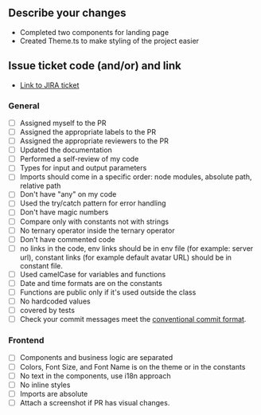 ## Describe your changes

- Completed two components for landing page
- Created Theme.ts to make styling of the project easier

## Issue ticket code (and/or) and link

- [Link to JIRA ticket](https://lizbethwangari2018.atlassian.net/browse/ALRAP-42)

### **General**

- [ ] Assigned myself to the PR
- [ ] Assigned the appropriate labels to the PR
- [ ] Assigned the appropriate reviewers to the PR
- [ ] Updated the documentation
- [ ] Performed a self-review of my code
- [ ] Types for input and output parameters
- [ ] Imports should come in a specific order: node modules, absolute path, relative path
- [ ] Don't have "any" on my code
- [ ] Used the try/catch pattern for error handling
- [ ] Don't have magic numbers
- [ ] Compare only with constants not with strings
- [ ] No ternary operator inside the ternary operator
- [ ] Don't have commented code
- [ ] no links in the code, env links should be in env file (for example: server url), constant links (for example default avatar URL) should be in constant file.
- [ ] Used camelCase for variables and functions
- [ ] Date and time formats are on the constants
- [ ] Functions are public only if it's used outside the class
- [ ] No hardcoded values
- [ ] covered by tests
- [ ] Check your commit messages meet the [conventional commit format](https://www.conventionalcommits.org/en/v1.0.0/).

### Frontend

- [ ] Components and business logic are separated
- [ ] Colors, Font Size, and Font Name is on the theme or in the constants
- [ ] No text in the components, use i18n approach
- [ ] No inline styles
- [ ] Imports are absolute
- [ ] Attach a screenshot if PR has visual changes.
